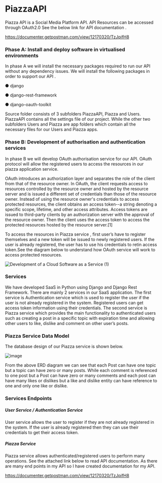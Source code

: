 # PiazzaAPI
Piazza API is a Social Media Platform API. 
API Resources can be accessed through OAuth2.0 
See the below  link for API  documentation . 

https://documenter.getpostman.com/view/12170320/TzJpifH8


### Phase A: Install and deploy software in virtualised environments
In phase A we will install the necessary packages required to run our API without any
dependency issues. We will install the following packages in order to support our API .

● django

● django-rest-framework

● django-oauth-toolkit



Source folder consists of 3 subfolders PiazzaAPI, Piazza and Users. PiazzaAPI contains all
the settings file of our project. While the other two subfolders Users and Piazza are app
folders which contain all the necessary files for our Users and Piazza apps.

### Phase B: Development of authorisation and authentication services

In phase B we will develop OAuth authorisation service for our API. OAuth protocol will allow
the registered users to access the resources in our piazza application service.

OAuth introduces an authorization layer and separates the role of the client from that of the
resource owner. In OAuth, the client requests access to resources controlled by the resource
owner and hosted by the resource server and is issued a different set of credentials than
those of the resource owner. Instead of using the resource owner's credentials to access
protected resources, the client obtains an access token--a string denoting a specific scope,
lifetime, and other access attributes. Access tokens are issued to third-party clients by an
authorization server with the approval of the resource owner. Then the client uses the
access token to access the protected resources hosted by the resource server.[1]

To access the resources in Piazza service , first user’s have to register themselves and a
new token will be issued to newly registered users. If the user is already registered, the user
has to use his credentials to retin access token.See the diagram below to understand how
OAuth service will work to access protected resources.

![Development of a Cloud Software as a Service (1)](https://user-images.githubusercontent.com/19213074/128781388-fa29d1a3-1043-4d60-abe6-52001e735023.jpg)



### Services

We have developed SaaS in Python using Django and Django Rest Framework. There are
mainly 2 services in our SaaS application. The first service is Authentication service which
is used to register the user if the user is not already registered in the system. Registered
users can get access token information using their credentials. The second service is Piazza
service which provides the main functionality to authenticated users such as creating a post
in a specific topic with expiration time and allowing other users to like, dislike and comment
on other user’s posts.

### Piazza Service Data Model

The database design of our Piazza service is shown below.

![image](https://user-images.githubusercontent.com/19213074/128780994-a60f22ff-c7e8-475b-9614-a745f19708c7.png)

From the above ERD diagram we can see that each Post can have one topic but a topic
can have zero or many posts. While each comment is referenced to one post but a Post can
have zero or many comments and each post can have many likes or dislikes but a like and
dislike entity can have reference to one and only one like or dislike.

### Services Endpoints

##### User Service / Authentication Service

User service allows the user to register if they are not already registered in the system. If the
user is already registered then they can use their credentials to get their access token.

##### Piazza Service
Piazza service allows authenticated/registered users to perform many operations. See the
attached link below to read API documentation. As there are many end points in my API so
I have created documentation for my API.

https://documenter.getpostman.com/view/12170320/TzJpifH8






